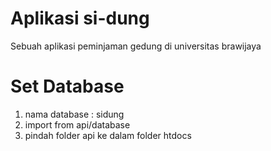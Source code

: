 # Aplikasi si-dung
Sebuah aplikasi peminjaman gedung di universitas brawijaya
# Set Database
1. nama database : sidung
2. import from api/database
3. pindah folder api ke dalam folder htdocs
